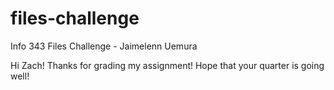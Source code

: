 files-challenge
===============

Info 343 Files Challenge - Jaimelenn Uemura

Hi Zach! Thanks for grading my assignment! Hope that your quarter is going well!
